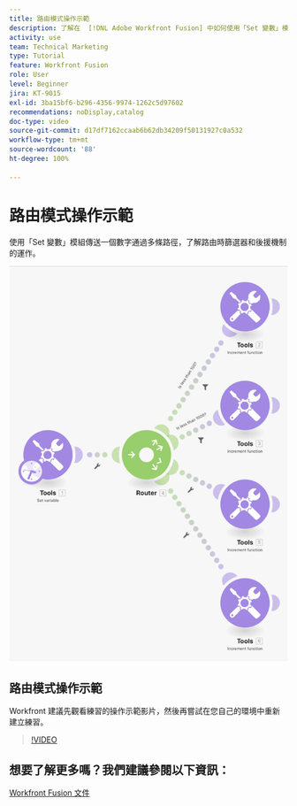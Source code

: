 ```yaml
---
title: 路由模式操作示範
description: 了解在  [!DNL Adobe Workfront Fusion] 中如何使用「Set 變數」模組傳送一個數字通過多條路徑，並查看篩選器和後援的運作方式。
activity: use
team: Technical Marketing
type: Tutorial
feature: Workfront Fusion
role: User
level: Beginner
jira: KT-9015
exl-id: 3ba15bf6-b296-4356-9974-1262c5d97602
recommendations: noDisplay,catalog
doc-type: video
source-git-commit: d17df7162ccaab6b62db34209f50131927c0a532
workflow-type: tm+mt
source-wordcount: '88'
ht-degree: 100%

---
```


# 路由模式操作示範

使用「Set 變數」模組傳送一個數字通過多條路徑，了解路由時篩選器和後援機制的運作。

![影像顯示 Fusion 情境](assets/universal-connectors-and-routing-7.png)

## 路由模式操作示範

Workfront 建議先觀看練習的操作示範影片，然後再嘗試在您自己的環境中重新建立練習。

>[!VIDEO](https://video.tv.adobe.com/v/335274/?quality=12&learn=on&enablevpops)


## 想要了解更多嗎？我們建議參閱以下資訊：

[Workfront Fusion 文件](https://experienceleague.adobe.com/docs/workfront/using/adobe-workfront-fusion/workfront-fusion-2.html?lang=zh-Hant)
